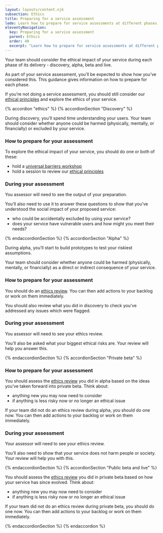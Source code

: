 ```yaml
---
layout: layouts/content.njk
subsection: Ethics
title: Preparing for a service assessment
lede: Learn how to prepare for service assessments at different phases of delivery.
eleventyNavigation:
  key: Preparing for a service assessment
  parent: Ethics
  order: 40
  excerpt: "Learn how to prepare for service assessments at different phases of delivery."
---
```


Your team should consider the ethical impact of your service during each phase of its delivery - discovery, alpha, beta and live.

As part of your service assessment,  you’ll be expected to show how you’ve considered this. This guidance gives information on how to prepare for each phase.

If you’re not doing a service assessment, you should still consider our [ethical principles](/ethics/principles/) and explore the ethics of your service.

{% accordion "ethics" %}
{% accordionSection "Discovery" %}

During discovery, you’ll spend time understanding your users. Your team should consider whether anyone could be harmed (physically, mentally, or financially) or excluded by your service.

### How to prepare for your assessment

To explore the ethical impact of your service, you should do one or both of these:

- hold a [universal barriers workshop](https://miro.com/app/board/uXjVIi81FTI=/)
- hold a session to review our [ethical principles](/ethics/principles)

### During your assessment

You assessor will need to see the output of your preparation.

You’ll also need to use it to answer these questions to show that you’ve understood the social impact of your proposed service:

- who could be accidentally excluded by using your service?
- does your service have vulnerable users and how might you meet their needs?

{% endaccordionSection %}
{% accordionSection "Alpha" %}

During alpha, you’ll start to build prototypes to test your riskiest assumptions.

Your team should consider whether anyone could be harmed (physically, mentally, or financially)  as a direct or indirect consequence of your service.

### How to prepare for your assessment

You should do an [ethics review](/ethics/review/). You can then add actions to your backlog or work on them immediately.

You should also review what you did in discovery to check you’ve addressed any issues which were flagged.

### During your assessment

You assessor will need to see your ethics review.

You’ll also be asked what your biggest ethical risks are. Your review will help you answer this.

{% endaccordionSection %}
{% accordionSection "Private beta" %}

### How to prepare for your assessment

You should assess the [ethics review](/ethics/review/) you did in alpha based on the ideas you’ve taken forward into private beta. Think about:

- anything new you may now need to consider
- if anything is less risky now or no longer an ethical issue

If your team did not do an ethics review during alpha, you should do one now. You can then add actions to your backlog or work on them immediately.

### During your assessment

Your assessor will need to see your ethics review. 

You’ll also need to show that your service does not harm people or society. Your review will help you with this.

{% endaccordionSection %}
{% accordionSection "Public beta and live" %}

You should assess the [ethics review](/ethics/review/) you did in private beta based on how your service has since evolved. Think about:

- anything new you may now need to consider
- if anything is less risky now or no longer an ethical issue

If your team did not do an ethics review during private beta, you should do one now. You can then add actions to your backlog or work on them immediately.

{% endaccordionSection %}
{% endaccordion %}